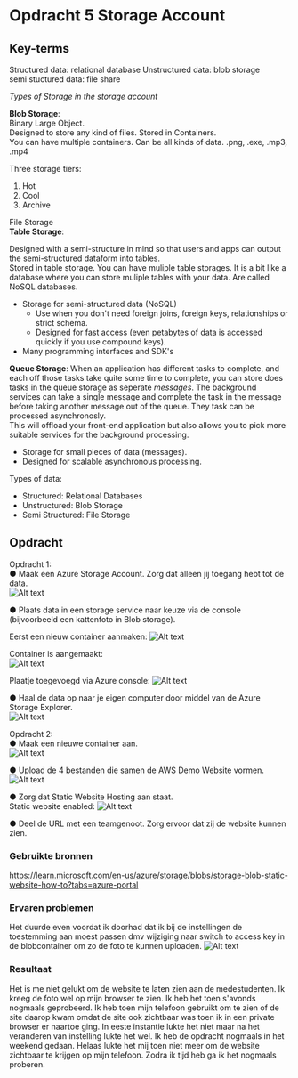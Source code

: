# Opdracht 5 Storage Account


## Key-terms  
Structured data: relational database 
Unstructured data: blob storage  
semi stuctured data: file share 

*Types of Storage in the storage account*

**Blob Storage**:   
Binary Large Object.  
Designed to store any kind of files.
Stored in Containers.  
You can have multiple containers.
Can be all kinds of data. .png, .exe, .mp3, .mp4 

Three storage tiers: 
1. Hot  
2. Cool 
3. Archive


File Storage  
**Table Storage**:  

Designed with a semi-structure in mind so that users and apps can output the semi-structured dataform into tables.  
Stored in table storage.
You can have muliple table storages.
It is a bit like a database where you can store muliple tables with your data. 
Are called NoSQL databases.

- Storage for semi-structured data (NoSQL)
  - Use when you don't need foreign joins, foreign keys, relationships or strict schema.  
  - Designed for fast access (even petabytes of data is accessed quickly if you use compound keys).  
- Many programming interfaces and SDK's



**Queue Storage**: 
When an application has different tasks to complete, and each off those tasks take quite some time to complete, you can store does tasks in the queue storage as seperate *messages*. 
The background services can take a single message and complete the task in the message before taking another message out of the queue. They task can be processed asynchronosly.  
This will offload your front-end application but also allows you to pick more suitable services for the background processing. 

- Storage for small pieces of data (messages).
- Designed for scalable asynchronous processing.


Types of data: 
- Structured: Relational Databases 
- Unstructured: Blob Storage  
- Semi Structured: File Storage



## Opdracht  
Opdracht 1:  
●	Maak een Azure Storage Account. Zorg dat alleen jij toegang hebt tot de data.   
![Alt text](created%20storage%20account.png)

●	Plaats data in een storage service naar keuze via de console (bijvoorbeeld een kattenfoto in Blob storage). 

Eerst een nieuw container aanmaken:
  ![Alt text](create%20new%20container%20in%20storage%20account.png)

Container is aangemaakt:  
![Alt text](container%20gemaakt.png)   

Plaatje toegevoegd via Azure console:
![Alt text](plaatje%20toevoeging%20via%20console.png)

●	Haal de data op naar je eigen computer door middel van de Azure Storage Explorer.  
![Alt text](Storage%20explorer.png)


Opdracht 2:  
●	Maak een nieuwe container aan.  
![Alt text](create%20static%20website%20web%20container.png)   


●	Upload de 4 bestanden die samen de AWS Demo Website vormen.    
![Alt text](Upload%204%20aws%20bestanden.png)

●	Zorg dat Static Website Hosting aan staat.    
Static website enabled:
![Alt text](static%20website%20enabled.png)

●	Deel de URL met een teamgenoot. Zorg ervoor dat zij de website kunnen zien. 



### Gebruikte bronnen

https://learn.microsoft.com/en-us/azure/storage/blobs/storage-blob-static-website-how-to?tabs=azure-portal

### Ervaren problemen

Het duurde even voordat ik doorhad dat ik bij de instellingen de toestemming aan moest passen dmv wijziging naar switch to access key in de blobcontainer om zo de foto te kunnen uploaden.
![Alt text](wijziging%20naar%20azure%20ad%20user%20account.png)



### Resultaat  

Het is me niet gelukt om de website te laten zien aan de medestudenten. Ik kreeg de foto wel op mijn browser te zien. Ik heb het toen s'avonds nogmaals geprobeerd. Ik heb toen mijn telefoon gebruikt om te zien of de site daarop kwam omdat de site ook zichtbaar was toen ik in een private browser er naartoe ging. In eeste instantie lukte het niet maar na het veranderen van instelling lukte het wel. Ik heb de opdracht nogmaals in het weekend gedaan. Helaas lukte het mij toen niet meer om de website zichtbaar te krijgen op mijn telefoon. Zodra ik tijd heb ga ik het nogmaals proberen. 
